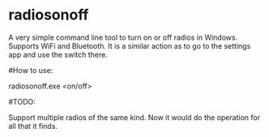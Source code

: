 # radiosonoff

A very simple command line tool to turn on or off radios in Windows. Supports WiFi and Bluetooth. It is a similar action as to go to the settings app and use the switch there.

#How to use:

radiosonoff.exe <w for wifi or b for bluetooth> <on/off>

#TODO:

Support multiple radios of the same kind. Now it would do the operation for all that it finds.
